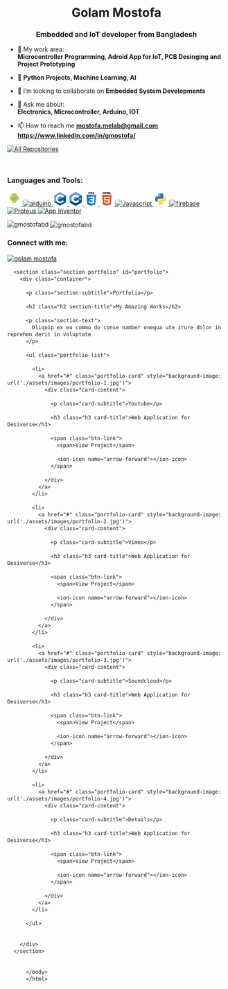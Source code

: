 <h1 align="center">Golam Mostofa</h1>
<h3 align="center">Embedded and IoT developer from Bangladesh</h3>

- 🔭 My work area:<br>**Microcontroller Programming, Adroid App for IoT, PCB Desinging and Project Prototyping**

- 🌱 **Python Projects, Machine Learning, AI**

- 👯 I’m looking to collaborate on **Embedded System Developments**

- 💬 Ask me about:<br> **Electronics, Microcontroller, Arduino, IOT**

- 📫 How to reach me **mostofa.melab@gmail.com**<br>
**https://www.linkedin.com/in/gmostofa/**

<p align="center">

  <a href="https://github.com/gmostofabd?tab=repositories" target="_blank"><img alt="All Repositories" title="All Repositories" src="https://img.shields.io/badge/-All%20Repos-2962FF?style=for-the-badge&logo=koding&logoColor=white"/></a>
</p>

<br/>



<h3 align="left">Languages and Tools:</h3>
<p align="left"> <a href="https://developer.android.com" target="_blank"> <img src="https://raw.githubusercontent.com/devicons/devicon/master/icons/android/android-original-wordmark.svg" alt="android" width="32" height="32"/> </a> <a href="https://www.arduino.cc/" target="_blank"> <img src="https://cdn.worldvectorlogo.com/logos/arduino-1.svg" alt="arduino" width="32" height="32"/> </a> <a href="https://www.cprogramming.com/" target="_blank"> <img src="https://raw.githubusercontent.com/devicons/devicon/master/icons/c/c-original.svg" alt="c" width="32" height="32"/> </a> <a href="https://www.w3schools.com/cpp/" target="_blank"> <img src="https://raw.githubusercontent.com/devicons/devicon/master/icons/cplusplus/cplusplus-original.svg" alt="cplusplus" width="32" height="32"/> </a> <a href="https://www.w3schools.com/css/" target="_blank"> <img src="https://raw.githubusercontent.com/devicons/devicon/master/icons/css3/css3-original-wordmark.svg" alt="css3" width="32" height="32"/> </a> <a href="https://www.w3.org/html/" target="_blank"> <img src="https://raw.githubusercontent.com/devicons/devicon/master/icons/html5/html5-original-wordmark.svg" alt="html5" width="32" height="32"/> </a> <a href="https://www.python.org" target="_blank"> <img src="https://user-images.githubusercontent.com/78910261/229285741-cca557d5-73a6-4875-a8c1-810e4be1ee67.jpg" alt="Javascript" width="32" height="32"/> </a><a href="https://www.python.org" target="_blank"> <img src="https://raw.githubusercontent.com/devicons/devicon/master/icons/python/python-original.svg" alt="python" width="32" height="32"/> </a><a href="https://firebase.google.com" target="_blank"> <img src="https://user-images.githubusercontent.com/78910261/229284540-5f2ebb31-8972-4426-b4fc-406d8a0f2cd4.png" alt="firebase" width="24" height="32"/> </a><a href="https://www.labcenter.com" target="_blank"> <img src="https://user-images.githubusercontent.com/78910261/229284697-79898ee9-7dd0-4659-b9d9-f057c2d410a8.png" alt="Proteus" width="32" height="32"/> </a><a href="http://appinventor.mit.edu"> <img src="https://user-images.githubusercontent.com/78910261/229285551-b02a4440-52e2-4872-9787-7889c9b0d30b.png" alt="App Inventor" width="32" height="32"/></a>

</p>


<p><img align="left" src="https://github-readme-stats.vercel.app/api/top-langs?username=gmostofabd&show_icons=true&locale=en&layout=compact" alt="gmostofabd" /></p>

<p>&nbsp;<img align="center" src="https://github-readme-stats.vercel.app/api?username=gmostofabd&show_icons=true&locale=en" alt="gmostofabd" /></p>


<h3 align="left">Connect with me:</h3>
<p align="left">

<a href="https://www.youtube.com/c/golam mostofa" target="blank"><img align="center" src="https://raw.githubusercontent.com/rahuldkjain/github-profile-readme-generator/master/src/images/icons/Social/youtube.svg" alt="golam mostofa" height="30" width="40" /></a>


  
</p>
<!DOCTYPE html>
<html lang="en">

<head>
  <meta charset="UTF-8">
  <meta http-equiv="X-UA-Compatible" content="IE=edge">
  <meta name="viewport" content="width=device-width, initial-scale=1.0">
  <title>Ethan Ward - Web Developer from New York</title>
</head>
  <body>

<!-- 
        - #PORTFOLIO
      -->

      <section class="section portfolio" id="portfolio">
        <div class="container">

          <p class="section-subtitle">Portfolio</p>

          <h2 class="h2 section-title">My Amazing Works</h2>

          <p class="section-text">
            Dliquip ex ea commo do conse namber onequa ute irure dolor in reprehen derit in voluptate
          </p>

          <ul class="portfolio-list">

            <li>
              <a href="#" class="portfolio-card" style="background-image: url('./assets/images/portfolio-1.jpg')">
                <div class="card-content">

                  <p class="card-subtitle">Youtube</p>

                  <h3 class="h3 card-title">Web Application for Desiverse</h3>

                  <span class="btn-link">
                    <span>View Project</span>

                    <ion-icon name="arrow-forward"></ion-icon>
                  </span>

                </div>
              </a>
            </li>

            <li>
              <a href="#" class="portfolio-card" style="background-image: url('./assets/images/portfolio-2.jpg')">
                <div class="card-content">

                  <p class="card-subtitle">Vimeo</p>

                  <h3 class="h3 card-title">Web Application for Desiverse</h3>

                  <span class="btn-link">
                    <span>View Project</span>

                    <ion-icon name="arrow-forward"></ion-icon>
                  </span>

                </div>
              </a>
            </li>

            <li>
              <a href="#" class="portfolio-card" style="background-image: url('./assets/images/portfolio-3.jpg')">
                <div class="card-content">

                  <p class="card-subtitle">Soundcloud</p>

                  <h3 class="h3 card-title">Web Application for Desiverse</h3>

                  <span class="btn-link">
                    <span>View Project</span>

                    <ion-icon name="arrow-forward"></ion-icon>
                  </span>

                </div>
              </a>
            </li>

            <li>
              <a href="#" class="portfolio-card" style="background-image: url('./assets/images/portfolio-4.jpg')">
                <div class="card-content">

                  <p class="card-subtitle">Details</p>

                  <h3 class="h3 card-title">Web Application for Desiverse</h3>

                  <span class="btn-link">
                    <span>View Project</span>

                    <ion-icon name="arrow-forward"></ion-icon>
                  </span>

                </div>
              </a>
            </li>

          </ul>


        </div>
      </section>


          </body>
          </html>




